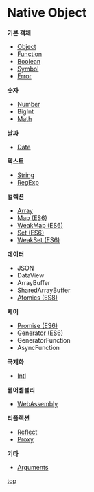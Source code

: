 # Native Object

**기본 객체**    
- [Object](./js-obj-object.md)  
- [Function](./js-obj-function.md)
- [Boolean](./js-obj-boolean.md)
- [Symbol](./js-obj-symbol.md)
- [Error](./js-obj-error.md)


**숫자**     
- [Number](./js-obj-number.md)
- BigInt
- [Math](./js-obj-math.md)


**날짜**   
- [Date](./js-obj-date.md)


**텍스트**
- [String](./js-obj-string.md)
- [RegExp](./js-obj-regexp.md)


**컬렉션**   
- [Array](./js-obj-array.md)
- [Map (ES6)](./js-obj-map.md)
- [WeakMap (ES6)](./js-obj-map.md)
- [Set (ES6)](./js-obj-set.md)
- [WeakSet (ES6)](./js-obj-set.md)


**데이터**   
- JSON
- DataView
- ArrayBuffer
- SharedArrayBuffer
- [Atomics (ES8)](./js-obj-atomics.md)


**제어**   
- [Promise (ES6)](./js-obj-promise.md)
- [Generator (ES6)](./js-obj-generator.md)
- GeneratorFunction
- AsyncFunction


**국제화**
- [Intl](./js-obj-intl.md)


**웹어셈블리**  
- [WebAssembly](./js-obj-webassombly.md)


**리플렉션**  
- [Reflect](./js-obj-reflect.md)
- [Proxy](./js-obj-Proxy.md)


**기타**
- [Arguments](./js-obj-aguments.md)



[top](#)
